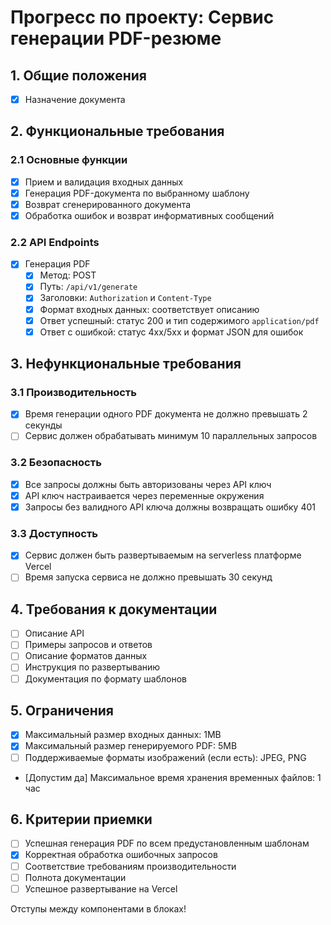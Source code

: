 # Прогресс по проекту: Сервис генерации PDF-резюме

## 1. Общие положения
- [x] Назначение документа

## 2. Функциональные требования

### 2.1 Основные функции
- [x] Прием и валидация входных данных
- [x] Генерация PDF-документа по выбранному шаблону
- [x] Возврат сгенерированного документа
- [x] Обработка ошибок и возврат информативных сообщений

### 2.2 API Endpoints
- [x] Генерация PDF
  - [x] Метод: POST
  - [x] Путь: `/api/v1/generate`
  - [x] Заголовки: `Authorization` и `Content-Type`
  - [x] Формат входных данных: соответствует описанию
  - [x] Ответ успешный: статус 200 и тип содержимого `application/pdf`
  - [x] Ответ с ошибкой: статус 4xx/5xx и формат JSON для ошибок

## 3. Нефункциональные требования

### 3.1 Производительность
- [x] Время генерации одного PDF документа не должно превышать 2 секунды
- [ ] Сервис должен обрабатывать минимум 10 параллельных запросов

### 3.2 Безопасность
- [x] Все запросы должны быть авторизованы через API ключ
- [x] API ключ настраивается через переменные окружения
- [x] Запросы без валидного API ключа должны возвращать ошибку 401

### 3.3 Доступность
- [x] Сервис должен быть развертываемым на serverless платформе Vercel
- [ ] Время запуска сервиса не должно превышать 30 секунд

## 4. Требования к документации
- [ ] Описание API
- [ ] Примеры запросов и ответов
- [ ] Описание форматов данных
- [ ] Инструкция по развертыванию
- [ ] Документация по формату шаблонов

## 5. Ограничения
- [x] Максимальный размер входных данных: 1MB
- [x] Максимальный размер генерируемого PDF: 5MB
- [ ] Поддерживаемые форматы изображений (если есть): JPEG, PNG
- [Допустим да] Максимальное время хранения временных файлов: 1 час

## 6. Критерии приемки
- [ ] Успешная генерация PDF по всем предустановленным шаблонам
- [x] Корректная обработка ошибочных запросов
- [ ] Соответствие требованиям производительности
- [ ] Полнота документации
- [ ] Успешное развертывание на Vercel

Отступы между компонентами в блоках!
